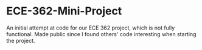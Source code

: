 # ECE-362-Mini-Project

An initial attempt at code for our ECE 362 project, which is not fully functional. Made public since I found others' code interesting when starting the project.
